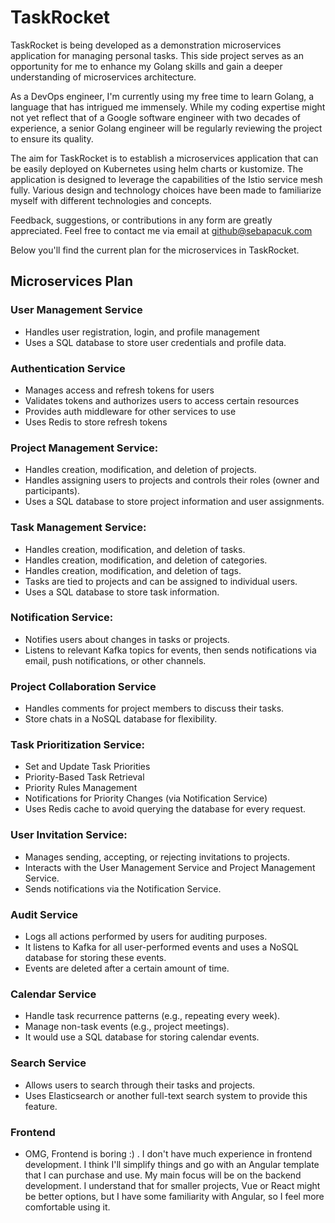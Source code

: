 # TaskRocket

TaskRocket is being developed as a demonstration microservices application for managing personal tasks. This side
project serves as an opportunity for me to enhance my Golang skills and gain a deeper understanding of microservices
architecture.

As a DevOps engineer, I'm currently using my free time to learn Golang, a language that has intrigued me immensely.
While my coding expertise might not yet reflect that of a Google software engineer with two decades of experience,
a senior Golang engineer will be regularly reviewing the project to ensure its quality.

The aim for TaskRocket is to establish a microservices application that can be easily deployed on Kubernetes using
helm charts or kustomize. The application is designed to leverage the capabilities of the Istio service mesh fully.
Various design and technology choices have been made to familiarize myself with different technologies and concepts.

Feedback, suggestions, or contributions in any form are greatly appreciated.
Feel free to contact me via email at github@sebapacuk.com

Below you'll find the current plan for the microservices in TaskRocket.

## Microservices Plan

### User Management Service

- Handles user registration, login, and profile management
- Uses a SQL database to store user credentials and profile data.

### Authentication Service

- Manages access and refresh tokens for users
- Validates tokens and authorizes users to access certain resources
- Provides auth middleware for other services to use
- Uses Redis to store refresh tokens

### Project Management Service:

- Handles creation, modification, and deletion of projects.
- Handles assigning users to projects and controls their roles (owner and participants).
- Uses a SQL database to store project information and user assignments.

### Task Management Service:

- Handles creation, modification, and deletion of tasks.
- Handles creation, modification, and deletion of categories.
- Handles creation, modification, and deletion of tags.
- Tasks are tied to projects and can be assigned to individual users.
- Uses a SQL database to store task information.

### Notification Service:

- Notifies users about changes in tasks or projects.
- Listens to relevant Kafka topics for events, then sends notifications via email, push notifications, or other
  channels.

### Project Collaboration Service

- Handles comments for project members to discuss their tasks.
- Store chats in a NoSQL database for flexibility.

### Task Prioritization Service:

- Set and Update Task Priorities
- Priority-Based Task Retrieval
- Priority Rules Management
- Notifications for Priority Changes (via Notification Service)
- Uses Redis cache to avoid querying the database for every request.

### User Invitation Service:

- Manages sending, accepting, or rejecting invitations to projects.
- Interacts with the User Management Service and Project Management Service.
- Sends notifications via the Notification Service.

### Audit Service

- Logs all actions performed by users for auditing purposes.
- It listens to Kafka for all user-performed events and uses a NoSQL database for storing these events.
- Events are deleted after a certain amount of time.

### Calendar Service

- Handle task recurrence patterns (e.g., repeating every week).
- Manage non-task events (e.g., project meetings).
- It would use a SQL database for storing calendar events.

### Search Service

- Allows users to search through their tasks and projects.
- Uses Elasticsearch or another full-text search system to provide this feature.

### Frontend

- OMG, Frontend is boring :) . I don't have much experience in frontend development.
  I think I'll simplify things and go with an Angular template that I can purchase and use.
  My main focus will be on the backend development. I understand that for smaller projects, Vue or React might be better
  options, but I have some familiarity with Angular, so I feel more comfortable using it.
